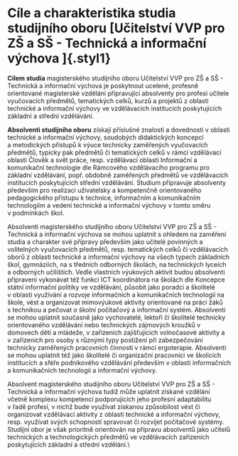 # Cíle a charakteristika studia studijního oboru [Učitelství VVP pro ZŠ a SŠ - Technická a informační výchova ]{.styl1}

**Cílem studia** magisterského studijního oboru Učitelství VVP pro ZŠ a
SŠ - Technická a informační výchova je poskytnout ucelené, profesně
orientované magisterské vzdělání připravující absolventy pro profesi
učitele vyučovacích předmětů, tematických celků, kurzů a projektů
z oblasti technické a informační výchovy ve vzdělávacích institucích
poskytujících základní a střední vzdělávání.

**Absolventi studijního oboru** získají příslušné znalosti a dovednosti
v oblasti technické a informační výchovy, soudobých didaktických
koncepcí a metodických přístupů k výuce technicky zaměřených vyučovacích
předmětů, typicky pak předmětů či tematických celků v rámci vzdělávací
oblasti Člověk a svět práce, resp. vzdělávací oblasti Informační a
komunikační technologie dle Rámcového vzdělávacího programu pro základní
vzdělávání, popř. obdobně zaměřených předmětů ve vzdělávacích
institucích poskytujících střední vzdělávání. Studium připravuje
absolventy především pro realizaci uživatelsky a kompetenčně
orientovaného pedagogického přístupu k technice, informačním a
komunikačním technologiím a vedení technické a informační výchovy
v tomto směru v podmínkách škol.

Absolventi magisterského studijního oboru Učitelství VVP pro ZŠ a SŠ -
Technická a informační výchova se mohou uplatnit s ohledem na zaměření
studia a charakter své přípravy především jako učitelé povinných a
volitelných vyučovacích předmětů, resp. tematických celků či
vzdělávacích oborů z oblasti technické a informační výchovy na všech
typech základních škol, gymnáziích, na s tředních odborných školách, na
technických lyceích a odborných učilištích. Vedle vlastních výukových
aktivit budou absolventi připraveni vykonávat též funkci ICT
koordinátora na školách dle Koncepce státní informační politiky ve
vzdělávání, působit jako poradci a školitelé v oblasti využívání
a rozvoje informačních a komunikačních technologií na škole, vést
a organizovat mimovýukové aktivity orientované na práci žáků s technikou
a pečovat o školní počítačový a informační systém. Absolventi se mohou
uplatnit současně jako vychovatelé, lektoři či školitelé technicky
orientovaného vzdělávání nebo technických zájmových kroužků v domovech
dětí a mládeže, v zařízeních zajišťujících volnočasové aktivity a
v zařízeních pro osoby s různými typy postižení při zabezpečování
technicky zaměřených pracovních činností v rámci ergoterapie. Absolventi
se mohou uplatnit též jako školitelé či organizační pracovníci ve
školicích institucích a sféře podnikového vzdělávání především v oblasti
informačních a komunikačních technologií a informační výchovy.

Absolvent magisterského studijního oboru Učitelství VVP pro ZŠ a SŠ -
Technická a informační výchova tudíž může uplatnit získané vzdělání
včetně komplexu kompetencí podporujících jeho profesní adaptabilitu
v řadě profesí, v nichž bude využívat získanou způsobilost vést či
organizovat vzdělávací aktivity z oblasti technické a informační
výchovy, resp. využívat svých schopností spravovat či rozvíjet
počítačové systémy. Studijní obor je však prioritně orientován na
přípravu absolventů jako učitelů technických a technologických předmětů
ve vzdělávacích zařízeních poskytujících základní a střední vzdělání.\
